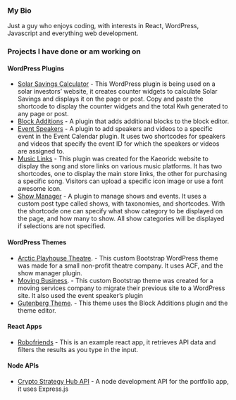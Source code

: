 ### My Bio

Just a guy who enjoys coding, with interests in React, WordPress, Javascript and everything web development.

### Projects I have done or am working on

#### WordPress Plugins

* [Solar Savings Calculator](https://github.com/pgmarco11/solar-savings) - This WordPress plugin is being used on a solar investors’ website, it creates counter widgets to calculate Solar Savings and displays it on the page or post. Copy and paste the shortcode to display the counter widgets and the total Kwh generated to any page or post. 
* [Block Additions](https://github.com/pgmarco11/block-additions) - A plugin that adds additional blocks to the block editor.
* [Event Speakers](https://github.com/pgmarco11/event-speakers-videos) - A plugin to add speakers and videos to a specific event in the Event Calendar plugin. It uses two shortcodes for speakers and videos that specify the event ID for which the speakers or videos are assigned to.
* [Music Links](https://github.com/pgmarco11/music-links) - This plugin was created for the Kaeoridc website to display the song and store links on various music platforms. It has two shortcodes, one to display the main store links, the other for purchasing a specific song.  Visitors can upload a specific icon image or use a font awesome icon.
* [Show Manager](https://github.com/pgmarco11/show-manager) - A plugin to manage shows and events.  It uses a custom post type called shows, with taxonomies, and shortcodes. With the shortcode one can specify what show category to be displayed on the page, and how many to show.  All show categories will be displayed if selections are not specified.

#### WordPress Themes
* [Arctic Playhouse Theatre](https://github.com/pgmarco11/themes/tree/master/arcticplayhouse). -  This custom Bootstrap WordPress theme was made for a small non-profit theatre company. It uses ACF, and the show manager plugin.
* [Moving Business](https://github.com/pgmarco11/themes/tree/master/arpingroup). - This custom Bootstrap theme was created for a moving services company to migrate their previous site to a WordPress site. It also used the event speaker’s plugin
* [Gutenberg Theme](https://github.com/pgmarco11/themes/tree/master/udemy). - This theme uses the Block Additions plugin and the theme editor.
  

#### React Apps

* [Robofriends](https://github.com/pgmarco11/robofriends) - This is an example react app, it retrieves API data and filters the results as you type in the input.

#### Node APIs

* [Crypto Strategy Hub API](https://github.com/pgmarco11/crypto-strategy-hub-api) - A node development API for the portfolio app, it uses Express.js 
